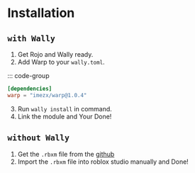 # Installation

## `with Wally`

1. Get Rojo and Wally ready.
2. Add Warp to your `wally.toml`.

::: code-group
```toml [wally.toml]
[dependencies]
warp = "imezx/warp@1.0.4"
```

3. Run `wally install` in command.
4. Link the module and Your Done!

## `without Wally`

1. Get the `.rbxm` file from the [github](https://github.com/imezx/Warp)
2. Import the `.rbxm` file into roblox studio manually and Done!
